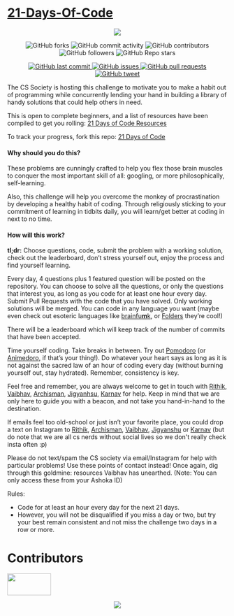 # [21-Days-Of-Code](https://www.100daysofcode.com/)
<p align="center">
  <img src="https://miro.medium.com/max/1192/1*IjfVm12nJS6AFlUIK97lXg.gif">
</p>

<p align="center">
    <img alt="GitHub forks" src="https://img.shields.io/github/forks/cs-ashoka/21-days-of-code?color=green&style=for-the-badge&logo=github&logoColor=white">
    <img alt="GitHub commit activity" src="https://img.shields.io/github/commit-activity/m/cs-ashoka/21-days-of-code?color=green&style=for-the-badge&logo=github&logoColor=white">
    <img alt="GitHub contributors" src="https://img.shields.io/github/contributors/cs-ashoka/21-days-of-code?color=green&style=for-the-badge&logo=github&logoColor=white">
    <img alt="GitHub followers" src="https://img.shields.io/github/followers/cs-ashoka?color=green&style=for-the-badge&logo=github&logoColor=white">
    <img alt="GitHub Repo stars" src="https://img.shields.io/github/stars/cs-ashoka/21-days-of-code?color=green&style=for-the-badge&logo=github&logoColor=white">
</p>

<p align="center">
    <a href="https://github.com/cs-ashoka/21-days-of-code/commits/master">
    <img src="https://img.shields.io/github/last-commit/cs-ashoka/21-days-of-code?style=for-the-badge&logo=github&logoColor=white"
         alt="GitHub last commit">
    <a href="https://github.com/cs-ashoka/21-days-of-code/issues">
    <img src="https://img.shields.io/github/issues-raw/cs-ashoka/21-days-of-code?style=for-the-badge&logo=github&logoColor=white"
         alt="GitHub issues">
    <a href="https://github.com/cs-ashoka/21-days-of-code/pulls">
    <img src="https://img.shields.io/github/issues-pr-raw/cs-ashoka/21-days-of-code?style=for-the-badge&logo=github&logoColor=white"
         alt="GitHub pull requests">
    <a href="https://twitter.com/intent/tweet?text=I%27m%20publicly%20committing%20to%20the%2021DaysOfCode%20Challenge%20starting%20today!%20Learn%20More%20and%20Join%20me!&url=https://github.com/cs-ashoka/21-days-of-code&hashtags=21DaysOfCode">
    <img src="https://img.shields.io/twitter/url/https/github.com/cs-ashoka/21-days-of-code?style=for-the-badge&logo=twitter"
         alt="GitHub tweet">
</p>
      
[]()
      
The CS Society is hosting this challenge to motivate you to make a habit out of programming while concurrently lending your hand in building a library of handy solutions that could help others in need.

This is open to complete beginners, and a list of resources have been compiled to get you rolling: [21 Days of Code Resources](https://drive.google.com/drive/u/1/folders/1MvR449gHhKe0jkpLwJi9X080wpb3nNwr)

To track your progress, fork this repo: [21 Days of Code](https://github.com/cs-ashoka/21-days-of-code)

#### Why should you do this?
These problems are cunningly crafted to help you flex those brain muscles to conquer the most important skill of all: googling, or more philosophically, self-learning.

Also, this challenge will help you overcome the monkey of procrastination by developing a healthy habit of coding. Through religiously sticking to your commitment of learning in tidbits daily, you will learn/get better at coding in next to no time.

#### How will this work?
**tl;dr:** Choose questions, code, submit the problem with a working solution, check out the leaderboard, don’t stress yourself out, enjoy the process and find yourself learning.

Every day, 4 questions plus 1 featured question will be posted on the repository. You can choose to solve all the questions, or only the questions that interest you, as long as you code for at least one hour every day. Submit Pull Requests with the code that you have solved. Only working solutions will be merged. You can code in any language you want (maybe even check out esoteric languages like [brainfu**m**k](https://esolangs.org/wiki/Brainfuck), or [Folders](https://esolangs.org/wiki/Folders) they’re cool!)

There will be a leaderboard which will keep track of the number of commits that have been accepted.

Time yourself coding. Take breaks in between. Try out [Pomodoro](https://en.wikipedia.org/wiki/Pomodoro_Technique) (or [Animedoro](https://deepstash.com/idea/77397/whats-the-animedoro-technique), if that’s your thing!). Do whatever your heart says as long as it is not against the sacred law of an hour of coding every day (without burning yourself out, stay hydrated). Remember, consistency is key.

Feel free and remember, you are always welcome to get in touch with [Rithik](mailto:rithik.kumars_ug24@ashoka.edu.in), [Vaibhav](mailto:vaibhav.sharma_ug24@ashoka.edu.in), [Archisman](mailto:archisman.dutta_ug24@ashoka.edu.in), [Jigyanhsu](jigyansu.rout_ug24@ashoka.edu.in), [Karnav](karnav.popat_ug24@ashoka.edu.in) for help. Keep in mind that we are only here to guide you with a beacon, and not take you hand-in-hand to the destination.

If emails feel too old-school or just isn’t your favorite place, you could drop a text on Instagram to [Rithik](https://www.instagram.com/not.rithik/), [Archisman](https://www.instagram.com/_archismandutta_/), [Vaibhav](https://www.instagram.com/vaibhav.sh14/), [Jigyanshu](https://www.instagram.com/iamjr15/) or [Karnav](https://www.instagram.com/kkkarnav/) (but do note that we are all cs nerds without social lives so we don't really check insta often :p)

Please do not text/spam the CS society via email/Instagram for help with particular problems! Use these points of contact instead!
Once again, dig through this goldmine: resources Vaibhav has unearthed. (Note: You can only access these from your Ashoka ID)

Rules:
* Code for at least an hour every day for the next 21 days.
* However, you will not be disqualified if you miss a day or two, but try your best remain consistent and not miss the challenge two days in a row or more.

<p align="center">
   <h1> Contributors </h1>
   <a href = "https://github.com/cs-ashoka/21-days-of-code/graphs/contributors">
   <img src = "https://contrib.rocks/image?repo=cs-ashoka/21-days-of-code" width="100" height="50"/>
   </a>
</p>

<p align="center">
  <img src = "https://readme-jokes.vercel.app/api"/>
</p>
